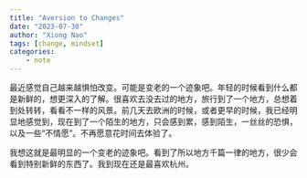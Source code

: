 ```yaml
---
title: "Aversion to Changes"
date: "2023-07-30"
author: "Xiong Nao"
tags: [change, mindset]
categories:
    - note
---
```

最近感觉自己越来越惧怕改变。可能是变老的一个迹象吧。年轻的时候看到什么都是新鲜的，想更深入的了解。很喜欢去没去过的地方，旅行到了一个地方，总想着到处转转，看看不一样的风景。前几天去欧洲的时候，或者更早的时候，我已经明显地感觉到，现在到了一个陌生的地方，只会感到累，感到陌生，一丝丝的恐惧，以及一些“不情愿”。不再愿意花时间去体验了。

我想这就是最明显的一个变老的迹象吧。看到了所以地方千篇一律的地方，很少会看到特别新鲜的东西了。我到现在还是最喜欢杭州。